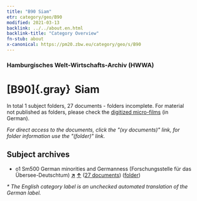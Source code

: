 ```yaml
---
title: "B90 Siam"
etr: category/geo/B90
modified: 2021-03-13
backlink: ../../about.en.html
backlink-title: "Category Overview"
fn-stub: about
x-canonical: https://pm20.zbw.eu/category/geo/s/B90
---
```


### Hamburgisches Welt-Wirtschafts-Archiv (HWWA)
# [B90]{.gray}&#8201; Siam&#160; 





In total 1 subject folders, 27 documents - folders incomplete.
For material not published as folders, please check the [digitized micro-films](/film/h1_sh.de.html) (in German).

_For direct access to the documents, click the "(xy documents)" link, for folder information use the "(folder)" link._

## Subject archives


  - o1 Sm500 German minorities and Germanness (Forschungsstelle für das Übersee-Deutschtum) [**&nearr;**](../../../subject/i/145911/about.en.html "German minorities and Germanness (Forschungsstelle für das Übersee-Deutschtum) (all over the world)") [**&uarr;**](../../../subject/about.en.html#o1_Sm500 "Subject category system") (<a href="https://pm20.zbw.eu/dfgview/sh/141242,145911" title="about: Siam : German minorities and Germanness (Forschungsstelle für das Übersee-Deutschtum)" target="_blank">27 documents</a>) ([folder](../../../../folder/sh/1412xx/141242/1459xx/145911/about.en.html))


_* The English category label is an unchecked automated translation of the German label._


